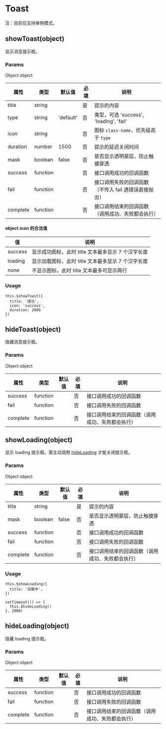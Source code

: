 # Toast

注：目前仅支持单例模式。

## showToast(object)

显示消息提示框。

### Params

Object object

| 属性     | 类型     | 默认值    | 必填 | 说明                                                 |
| -------- | -------- | --------- | ---- | ---------------------------------------------------- |
| title    | string   |           | 是   | 提示的内容                                           |
| type     | string   | 'default' | 否   | 类型，可选 'success', 'loading', 'fail'              |
| icon     | string   |           | 否   | 图标 `class-name`，优先级高于 `type`                 |
| duration | number   | 1500      | 否   | 提示的延迟关闭时间                                   |
| mask     | boolean  | false     | 否   | 是否显示透明蒙层，防止触摸穿透                       |
| success  | function |           | 否   | 接口调用成功的回调函数                               |
| fail     | function |           | 否   | 接口调用失败的回调函数（不传入 fail 遇错误直接抛出） |
| complete | function |           | 否   | 接口调用结束的回调函数（调用成功、失败都会执行）     |

#### object.icon 的合法值

| 值      | 说明                                               |
| ------- | -------------------------------------------------- |
| success | 显示成功图标，此时 title 文本最多显示 7 个汉字长度 |
| loading | 显示加载图标，此时 title 文本最多显示 7 个汉字长度 |
| none    | 不显示图标，此时 title 文本最多可显示两行          |

### Usage

```
this.$showToast({
  title: '成功',
  icon: 'success',
  duration: 2000
})
```

## hideToast(object)

隐藏消息提示框。

### Params

Object object

| 属性     | 类型     | 默认值 | 必填 | 说明                                             |
| -------- | -------- | ------ | ---- | ------------------------------------------------ |
| success  | function |        | 否   | 接口调用成功的回调函数                           |
| fail     | function |        | 否   | 接口调用失败的回调函数                           |
| complete | function |        | 否   | 接口调用结束的回调函数（调用成功、失败都会执行） |

## showLoading(object)

显示 loading 提示框。需主动调用 [hideLoading](./Toast.md#hideloading-object) 才能关闭提示框。

### Params

Object object

| 属性     | 类型     | 默认值 | 必填 | 说明                                             |
| -------- | -------- | ------ | ---- | ------------------------------------------------ |
| title    | string   |        | 是   | 提示的内容                                       |
| mask     | boolean  | false  | 否   | 是否显示透明蒙层，防止触摸穿透                   |
| success  | function |        | 否   | 接口调用成功的回调函数                           |
| fail     | function |        | 否   | 接口调用失败的回调函数                           |
| complete | function |        | 否   | 接口调用结束的回调函数（调用成功、失败都会执行） |

### Usage

```
this.$showLoading({
  title: '加载中',
})

setTimeout(() => {
  this.$hideLoading()
}, 2000)
```

## hideLoading(object)

隐藏 loading 提示框。

### Params

Object object

| 属性     | 类型     | 默认值 | 必填 | 说明                                             |
| -------- | -------- | ------ | ---- | ------------------------------------------------ |
| success  | function |        | 否   | 接口调用成功的回调函数                           |
| fail     | function |        | 否   | 接口调用失败的回调函数                           |
| complete | function |        | 否   | 接口调用结束的回调函数（调用成功、失败都会执行） |
